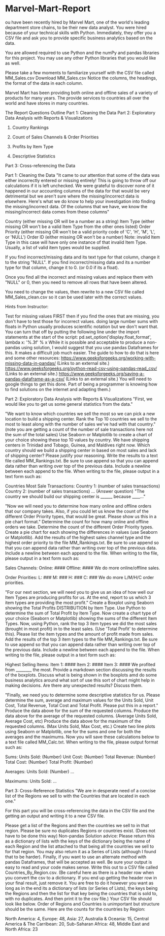 # Marvel-Mart-Report

ou have been recently hired by Marvel Mart, one of the world's leading department store chains, to be their new data analyst. You were hired because of your technical skills with Python. Immediately, they offer you a CSV file and ask you to provide specific business analytics based on the data.   

You are allowed required to use Python and the numPy and pandas libraries for this project. You may use any other Python libraries that you would like as well. 

Please take a few moments to familiarize yourself with the CSV file called  MM_Sales.csv  Download MM_Sales.csv Notice the columns, the headings, the format of the data in each column.   

Marvel Mart has been providing both online and offline sales of a variety of  products for many years. The provide services to countries all over the world and have stores in many countries.

The Report Questions
Outline
Part 1: Cleaning the Data
Part 2: Exploratory Data Analysis with Reports & Visualizations
1. Country Rankings

2. Count of Sales Channels & Order Priorities

3. Profits by Item Type

4. Descriptive Statistics

Part 3: Cross-referencing the Data
 

Part 1: Cleaning the Data
"It came to our attention that some of the data was either incorrectly entered or missing entirely! This is going to throw off our calculations if it is left unchecked. We were grateful to discover none of it happened in our accounting columns of the data for that would be very detrimental but we aren't sure where the missing/incorrect data is elsewhere. Here's what we do know to help your investigation into finding the missing/incorrect data. Of the columns that we have, we know the missing/incorrect data comes from these columns"

Country   (either missing OR will be a number as a string)
Item Type   (either missing OR won't be a valid Item Type from the other ones listed)
Order Priority   (either missing OR won't be a valid priority code of 'C', 'H', 'M', 'L', or 'NULL')
Order ID   (either missing OR won't be a number)
Note: invalid Item Type in this case will have only one instance of that invalid Item Type. Usually, a list of valid item types would be supplied.

If you find incorrect/missing data and its text type for that column, change it to the string "NULL".
If you find incorrect/missing data and its a number type for that column, change it to 0. (or 0.0 if its a float).
 

Once you find all the incorrect and missing values and replace them with "NULL" or 0, then you need to remove all rows that have been altered.

You need to change the values, then rewrite to a new CSV file called MM_Sales_clean.csv so it can be used later with the correct values.

 

Hints from Instructor:

Test for missing values FIRST then if you find the ones that are missing, you don't have to test those for incorrect values.
doing large number sums with floats in Python usually produces scientific notation but we don't want that. You can turn that off by putting the following line under the import statements at the start of the script: pd.set_option('display.float_format', lambda x: '%.3f' % x
While it is possible and acceptable to produce a non-pandas using solution, I would suggest that you use pandas Dataframes for this. It makes a difficult job much easier. The guide to how to do that is here and some other resources:
https://www.geeksforgeeks.org/working-with-missing-data-in-pandas/ (Links to an external site.)
https://www.geeksforgeeks.org/python-read-csv-using-pandas-read_csv/ (Links to an external site.)
https://www.geeksforgeeks.org/saving-a-pandas-dataframe-as-a-csv/ (Links to an external site.)
You will need to google things to get this done. Part of being a programmer is knowing how to find solutions on the internet and adapting them.)

 

Part 2: Exploratory Data Analysis with Reports & Visualizations
"First, we would like you to get us some general statistics from the data."

"We want to know which countries we sell the most so we can pick a new location to build a shipping center. Rank the Top 10 countries we sell to the most to least along with the number of sales we've had with that country." (note you are getting a count of the number of sale transactions here not the sum of the total sales)
Use Seaborn or Matplotlib to create a chart of your choice showing these top 10 values by country.
We have shipping centers in Trinidad and Tobago, Guinea, and Maldives right now. Which country should we build a shipping center in based on most sales and lack of shipping center? Please justify your reasoning.
Write the results to a text file called MM_Rankings.txt.
Be sure to use append so that you can append data rather than writing over top of the previous data.
Include a newline between each append to the file.
When writing to the file, please output in a text form such as: 

Countries Most Sale Transactions:
Country 1: (number of sales transactions)
Country 2: (number of sales transactions)
...
(Answer question) "The country we should build our shipping center is ______ because ____..."

"Now we will need you to determine how many online and offline orders that our company takes. Also, if you could let us know the count of the different Order Priority types, that would be great. Please show us this in a pie chart format."
Determine the count for how many online and offline orders we take.
Determine the count of the different Order Priority types.
Create a pie chart for each showing the differences in values (use Seaborn or Matplotlib).
Add the results of the highest sales channel type and the highest order priority to the file MM_Rankings.txt.
Be sure to use append so that you can append data rather than writing over top of the previous data.
Include a newline between each append to the file.
When writing to the file, please output in a text form such as: 

Sales Channels:
Online: ####
Offline: ####
We do more online/offline sales.

Order Priorities: 
L: ###
M: ###
H: ###
C:  ###
We do more L/M/H/C order priorities.

"For our next section, we will need you to give us an idea of how well our Item Types are producing profits for us. At the end, report to us which 3 item types are providing the most profit."
Create a Boxplot using Seaborn showing the Total Profits DISTRIBUTION by Item Type.
Use Python to determine the sum of Total Profit by Item Type.
Now create a chart type of your choice (Seaborn or Matplotlib) showing the sums of the different Item Types.
Now, using Python, rank the top 3 item types we did the most sales (brought in most profit) in to the least sales. (Use 'Total Profit' to determine this).  Please list the item types and the amount of profit made from sales.
Add the results of the top 3 item types to the file MM_Rankings.txt.
Be sure to use append so that you can append data rather than writing over top of the previous data.
Include a newline between each append to the file.
When writing to the file, please output in a text form such as: 

Highest Selling Items:
Item 1: ####
Item 2: ####
Item 3: ####
We profited from ________ the most.
Provide a markdown section discussing the results of the boxplots. Discuss what is being shown in the boxplots amd do some business analytics around what sort of use this sort of chart might help in making decisions. Are there any unexpected results? Discuss them.

"Finally, we need you to determine some descriptive statistics for us. Please determine the sum, average and maximum values for the Units Sold, Unit Cost, Total Revenue, Total Cost and Total Profit. Please put this in a report."
Produce the data above for the sum of the requested columns.
Produce the data above for the average of the requested columns. (Average Units Sold, Average Cost, etc)
Produce the data above for the maximum of the requested columns. (Max Units Sold, Max Cost, etc.)
Create two line plots using Seaborn or Matplotlib, one for the sums and one for both the averages and the maximums.
Now you will save these calculations below to a text file called MM_Calc.txt. When writing to the file, please output format such as:

Sums:
Units Sold: (Number)
Unit Cost: (Number)
Total Revenue: (Number)
Total Cost: (Number)
Total Profit: (Number)

Averages:
Units Sold: (Number)
...

Maximums:
Units Sold:
...


 
Part 3: Cross-Reference Statistics
"We are in desperate need of a concise list of the Regions we sell to with the Countries that are located in each one."

For this part you will be cross-referencing the data in the CSV file and the getting an output and writing it to a new CSV file. 

Please get a list of the Regions and then the countries we sell to in that region. Please be sure no duplicates Regions or countries exist.
(Does not have to be done this way)
Non-pandas Solution advice: Please return this as a dictionary of lists with the keys of the dictionary being the name of each Region and the list attached to that being all the countries we sell to for that region. You may also return it as a Series of Lists (although I found that to be harder).
Finally, if you want to use an alternate method with pandas Dataframes, that will be accepted as well. Be sure your output is easy to read and your code makes sense.
Write this out to a CSV file called Countries_By_Region.csv.
(Be careful here as there is a header row when you convert the csv to a dictionary. If you end up getting the header row in your final result, just remove it. You are free to do it however you want as long as in the end its a dictionary of lists (or Series of Lists), the keys being the Regions and then the list for that key being the countries that is sold to, with no duplicates. And then print it to the csv file.)
Your CSV file should look like below. Order of Regions and Countries is unimportant but structure should be the same. Here are the counts for the countries by Region:

North America: 4, Europe: 48, Asia: 27, Australia & Oceania: 15, Central America & The Carribean: 20, Sub-Saharan Africa: 48, Middle East and North Africa: 23
